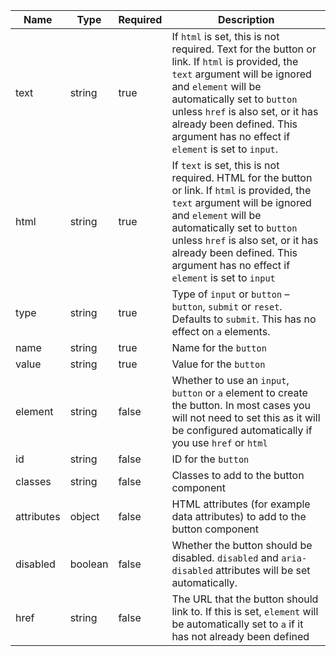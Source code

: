 | Name | Type   | Required | Description |
|------|--------|----------|-------------|
| text | string | true     | If `html` is set, this is not required. Text for the button or link. If `html` is provided, the `text` argument will be ignored and `element` will be automatically set to `button` unless `href` is also set, or it has already been defined. This argument has no effect if `element` is set to `input`. |
| html | string | true     | If `text` is set, this is not required. HTML for the button or link. If `html` is provided, the `text` argument will be ignored and `element` will be automatically set to `button` unless `href` is also set, or it has already been defined. This argument has no effect if `element` is set to `input` |
| type | string | true     | Type of `input` or `button` – `button`, `submit` or `reset`. Defaults to `submit`. This has no effect on `a` elements. |
| name | string | true     | Name for the  `button` |
| value | string | true    | Value for the `button` |
| element | string | false |  Whether to use an `input`, `button` or `a` element to create the button. In most cases you will not need to set this as it will be configured automatically if you use `href` or `html` |
| id   | string | false   | ID for the `button` |
| classes | string | false | Classes to add to the button component |
| attributes | object | false | HTML attributes (for example data attributes) to add to the button component |
| disabled   | boolean | false   | Whether the button should be disabled.  `disabled` and `aria-disabled` attributes will be set automatically. |
| href | string | false | The URL that the button should link to. If this is set, `element` will be automatically set to `a` if it has not already been defined |
